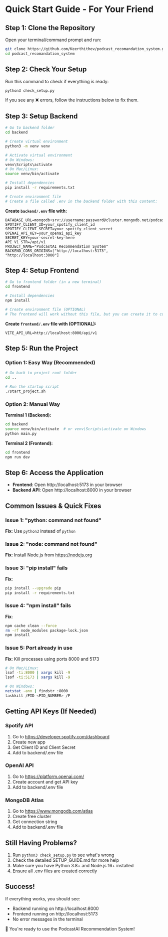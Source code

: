 # Quick Start Guide - For Your Friend

## Step 1: Clone the Repository

Open your terminal/command prompt and run:

```bash
git clone https://github.com/Keerthithev/podcast_recomandation_system.git
cd podcast_recomandation_system
```

## Step 2: Check Your Setup

Run this command to check if everything is ready:

```bash
python3 check_setup.py
```

If you see any ❌ errors, follow the instructions below to fix them.

## Step 3: Setup Backend

```bash
# Go to backend folder
cd backend

# Create virtual environment
python3 -m venv venv

# Activate virtual environment
# On Windows:
venv\Scripts\activate
# On Mac/Linux:
source venv/bin/activate

# Install dependencies
pip install -r requirements.txt

# Create environment file
# Create a file called .env in the backend folder with this content:
```

**Create `backend/.env` file with:**
```env
DATABASE_URL=mongodb+srv://username:password@cluster.mongodb.net/podcast_db
SPOTIFY_CLIENT_ID=your_spotify_client_id
SPOTIFY_CLIENT_SECRET=your_spotify_client_secret
OPENAI_API_KEY=your_openai_api_key
SECRET_KEY=your-secret-key-here
API_V1_STR=/api/v1
PROJECT_NAME="PodcastAI Recommendation System"
BACKEND_CORS_ORIGINS=["http://localhost:5173", "http://localhost:3000"]
```

## Step 4: Setup Frontend

```bash
# Go to frontend folder (in a new terminal)
cd frontend

# Install dependencies
npm install

# Create environment file (OPTIONAL)
# The frontend will work without this file, but you can create it to customize the API URL:
```

**Create `frontend/.env` file with (OPTIONAL):**
```env
VITE_API_URL=http://localhost:8000/api/v1
```

## Step 5: Run the Project

### Option 1: Easy Way (Recommended)
```bash
# Go back to project root folder
cd ..

# Run the startup script
./start_project.sh
```

### Option 2: Manual Way
**Terminal 1 (Backend):**
```bash
cd backend
source venv/bin/activate  # or venv\Scripts\activate on Windows
python main.py
```

**Terminal 2 (Frontend):**
```bash
cd frontend
npm run dev
```

## Step 6: Access the Application

- **Frontend**: Open http://localhost:5173 in your browser
- **Backend API**: Open http://localhost:8000 in your browser

## Common Issues & Quick Fixes

### Issue 1: "python: command not found"
**Fix**: Use `python3` instead of `python`

### Issue 2: "node: command not found"
**Fix**: Install Node.js from https://nodejs.org

### Issue 3: "pip install" fails
**Fix**: 
```bash
pip install --upgrade pip
pip install -r requirements.txt
```

### Issue 4: "npm install" fails
**Fix**:
```bash
npm cache clean --force
rm -rf node_modules package-lock.json
npm install
```

### Issue 5: Port already in use
**Fix**: Kill processes using ports 8000 and 5173
```bash
# On Mac/Linux:
lsof -ti:8000 | xargs kill -9
lsof -ti:5173 | xargs kill -9

# On Windows:
netstat -ano | findstr :8000
taskkill /PID <PID_NUMBER> /F
```

## Getting API Keys (If Needed)

### Spotify API
1. Go to https://developer.spotify.com/dashboard
2. Create new app
3. Get Client ID and Client Secret
4. Add to backend/.env file

### OpenAI API
1. Go to https://platform.openai.com/
2. Create account and get API key
3. Add to backend/.env file

### MongoDB Atlas
1. Go to https://www.mongodb.com/atlas
2. Create free cluster
3. Get connection string
4. Add to backend/.env file

## Still Having Problems?

1. Run `python3 check_setup.py` to see what's wrong
2. Check the detailed SETUP_GUIDE.md for more help
3. Make sure you have Python 3.8+ and Node.js 16+ installed
4. Ensure all .env files are created correctly

## Success!

If everything works, you should see:
- Backend running on http://localhost:8000
- Frontend running on http://localhost:5173
- No error messages in the terminal

🎉 You're ready to use the PodcastAI Recommendation System!
